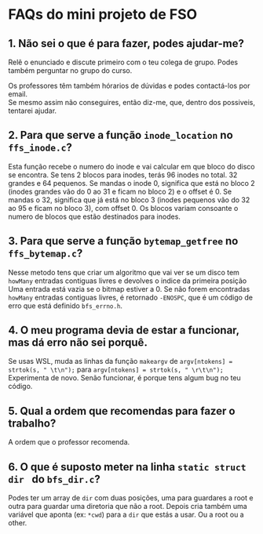 # FAQs do mini projeto de FSO



## 1. Não sei o que é para fazer, podes ajudar-me?
Relê o enunciado e discute primeiro com o teu colega de grupo. Podes também perguntar no grupo do curso.<p>
Os professores têm também hórarios de dúvidas e podes contactá-los por email.<br>
Se mesmo assim não conseguires, então diz-me, que, dentro dos possiveis, tentarei ajudar.

## 2. Para que serve a função `inode_location` no `ffs_inode.c`?
Esta função recebe o numero do inode e vai calcular em que bloco do disco se encontra. 
Se tens 2 blocos para inodes, terás 96 inodes no total. 32 grandes e 64 pequenos. 
Se mandas o inode 0, significa que está no bloco 2 (inodes grandes vão do 0 ao 31 e ficam no bloco 2) e o offset é 0. 
Se mandas o 32, significa que já está no bloco 3 (inodes pequenos vão do 32 ao 95 e ficam no bloco 3), com offset 0.
Os blocos variam consoante o numero de blocos que estão destinados para inodes.

## 3. Para que serve a função `bytemap_getfree` no `ffs_bytemap.c`?
Nesse metodo tens que criar um algoritmo que vai ver se um disco tem `howMany` entradas contiguas livres e devolves o indice da primeira posição
Uma entrada está vazia se o bitmap estiver a 0.
Se não forem encontradas `howMany` entradas contiguas livres, é retornado `-ENOSPC`, que é um código de erro que está definido `bfs_errno.h`.

## 4. O meu programa devia de estar a funcionar, mas dá erro não sei porquê.
Se usas WSL, muda as linhas da função `makeargv` de `argv[ntokens] = strtok(s, " \t\n");` para `argv[ntokens] = strtok(s, " \r\t\n");`
Experimenta de novo. Senão funcionar, é porque tens algum bug no teu código.

## 5. Qual a ordem que recomendas para fazer o trabalho?
A ordem que o professor recomenda.

## 6. O que é suposto meter na linha `static struct dir ` do `bfs_dir.c`?
Podes ter um array de `dir` com duas posições, uma para guardares a root e outra para guardar uma diretoria que não a root.
Depois cria também uma variável que aponta (ex: `*cwd`) para a `dir` que estás a usar. Ou a root ou a other.
